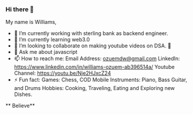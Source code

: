### Hi there 👋

My name is Williams,

- 🔭 I’m currently working with sterling bank as backend engineer.
- 🌱 I’m currently learning web3.0
- 👯 I’m looking to collaborate on making youtube videos on DSA. 🤔
- 💬 Ask me about javascript
- 📫 How to reach me: 
  Email Address: ozuemdw@gmail.com
  LinkedIn: https://www.linkedin.com/in/williams-ozuem-ab396514a/
  Youtube Channel: https://youtu.be/Nje2HJxcZ24
- ⚡ Fun fact: 
  Games: Chess, COD Mobile
  Instruments: Piano, Bass Guitar, and Drums
  Hobbies: Cooking, Traveling, Eating and Exploring new Dishes.
  
**  Believe**
